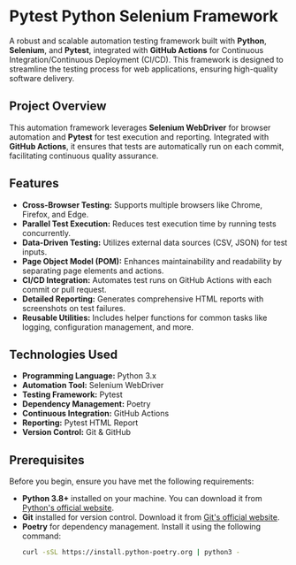 # Pytest Python Selenium Framework

A robust and scalable automation testing framework built with **Python**, **Selenium**, and **Pytest**, integrated with **GitHub Actions** for Continuous Integration/Continuous Deployment (CI/CD). This framework is designed to streamline the testing process for web applications, ensuring high-quality software delivery.


## Project Overview

This automation framework leverages **Selenium WebDriver** for browser automation and **Pytest** for test execution and reporting. Integrated with **GitHub Actions**, it ensures that tests are automatically run on each commit, facilitating continuous quality assurance.

## Features

- **Cross-Browser Testing:** Supports multiple browsers like Chrome, Firefox, and Edge.
- **Parallel Test Execution:** Reduces test execution time by running tests concurrently.
- **Data-Driven Testing:** Utilizes external data sources (CSV, JSON) for test inputs.
- **Page Object Model (POM):** Enhances maintainability and readability by separating page elements and actions.
- **CI/CD Integration:** Automates test runs on GitHub Actions with each commit or pull request.
- **Detailed Reporting:** Generates comprehensive HTML reports with screenshots on test failures.
- **Reusable Utilities:** Includes helper functions for common tasks like logging, configuration management, and more.

## Technologies Used

- **Programming Language:** Python 3.x
- **Automation Tool:** Selenium WebDriver
- **Testing Framework:** Pytest
- **Dependency Management:** Poetry
- **Continuous Integration:** GitHub Actions
- **Reporting:** Pytest HTML Report
- **Version Control:** Git & GitHub

## Prerequisites

Before you begin, ensure you have met the following requirements:

- **Python 3.8+** installed on your machine. You can download it from [Python's official website](https://www.python.org/downloads/).
- **Git** installed for version control. Download it from [Git's official website](https://git-scm.com/downloads).
- **Poetry** for dependency management. Install it using the following command:
  ```bash
  curl -sSL https://install.python-poetry.org | python3 -
